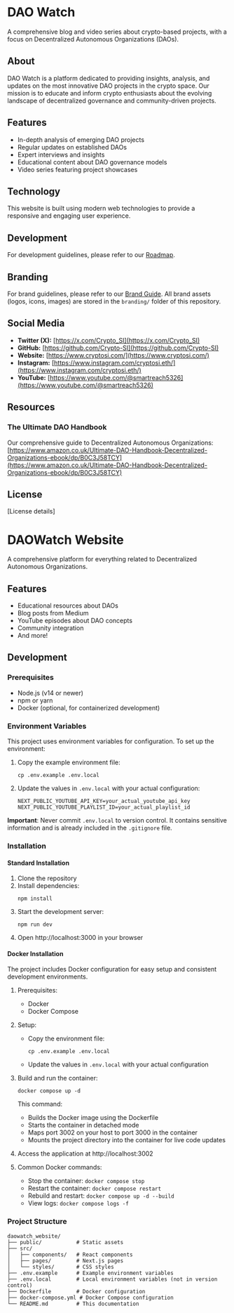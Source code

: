 # DAO Watch

A comprehensive blog and video series about crypto-based projects, with a focus on Decentralized Autonomous Organizations (DAOs).

## About

DAO Watch is a platform dedicated to providing insights, analysis, and updates on the most innovative DAO projects in the crypto space. Our mission is to educate and inform crypto enthusiasts about the evolving landscape of decentralized governance and community-driven projects.

## Features

- In-depth analysis of emerging DAO projects
- Regular updates on established DAOs
- Expert interviews and insights
- Educational content about DAO governance models
- Video series featuring project showcases

## Technology

This website is built using modern web technologies to provide a responsive and engaging user experience.

## Development

For development guidelines, please refer to our [Roadmap](./roadmap.md).

## Branding

For brand guidelines, please refer to our [Brand Guide](./branding/brandguide.md).
All brand assets (logos, icons, images) are stored in the `branding/` folder of this repository.

## Social Media

- **Twitter (X):** [https://x.com/Crypto_SI](https://x.com/Crypto_SI)
- **GitHub:** [https://github.com/Crypto-SI](https://github.com/Crypto-SI)
- **Website:** [https://www.cryptosi.com/](https://www.cryptosi.com/)
- **Instagram:** [https://www.instagram.com/cryptosi.eth/](https://www.instagram.com/cryptosi.eth/)
- **YouTube:** [https://www.youtube.com/@smartreach5326](https://www.youtube.com/@smartreach5326)

## Resources

### The Ultimate DAO Handbook
Our comprehensive guide to Decentralized Autonomous Organizations:  
[https://www.amazon.co.uk/Ultimate-DAO-Handbook-Decentralized-Organizations-ebook/dp/B0C3J58TCY](https://www.amazon.co.uk/Ultimate-DAO-Handbook-Decentralized-Organizations-ebook/dp/B0C3J58TCY)

## License

[License details]

# DAOWatch Website

A comprehensive platform for everything related to Decentralized Autonomous Organizations.

## Features

- Educational resources about DAOs
- Blog posts from Medium
- YouTube episodes about DAO concepts
- Community integration
- And more!

## Development

### Prerequisites

- Node.js (v14 or newer)
- npm or yarn
- Docker (optional, for containerized development)

### Environment Variables

This project uses environment variables for configuration. To set up the environment:

1. Copy the example environment file:
   ```
   cp .env.example .env.local
   ```

2. Update the values in `.env.local` with your actual configuration:
   ```
   NEXT_PUBLIC_YOUTUBE_API_KEY=your_actual_youtube_api_key
   NEXT_PUBLIC_YOUTUBE_PLAYLIST_ID=your_actual_playlist_id
   ```

**Important**: Never commit `.env.local` to version control. It contains sensitive information and is already included in the `.gitignore` file.

### Installation

#### Standard Installation

1. Clone the repository
2. Install dependencies:
   ```
   npm install
   ```
3. Start the development server:
   ```
   npm run dev
   ```
4. Open http://localhost:3000 in your browser

#### Docker Installation

The project includes Docker configuration for easy setup and consistent development environments.

1. Prerequisites:
   - Docker
   - Docker Compose

2. Setup:
   - Copy the environment file:
     ```
     cp .env.example .env.local
     ```
   - Update the values in `.env.local` with your actual configuration

3. Build and run the container:
   ```
   docker compose up -d
   ```
   
   This command:
   - Builds the Docker image using the Dockerfile
   - Starts the container in detached mode
   - Maps port 3002 on your host to port 3000 in the container
   - Mounts the project directory into the container for live code updates

4. Access the application at http://localhost:3002

5. Common Docker commands:
   - Stop the container: `docker compose stop`
   - Restart the container: `docker compose restart`
   - Rebuild and restart: `docker compose up -d --build`
   - View logs: `docker compose logs -f`

### Project Structure

```
daowatch_website/
├── public/           # Static assets
├── src/
│   ├── components/   # React components
│   ├── pages/        # Next.js pages
│   └── styles/       # CSS styles
├── .env.example      # Example environment variables
├── .env.local        # Local environment variables (not in version control)
├── Dockerfile        # Docker configuration
├── docker-compose.yml # Docker Compose configuration
└── README.md         # This documentation
``` 